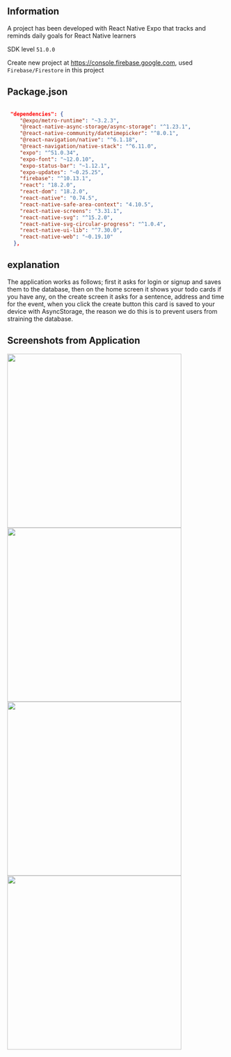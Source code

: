 ## Information

A project has been developed with React Native Expo that tracks and reminds daily goals for React Native learners

SDK level ``51.0.0``

Create new project at https://console.firebase.google.com, used ``Firebase/Firestore`` in this project
## Package.json

```JSON

 "dependencies": {
    "@expo/metro-runtime": "~3.2.3",
    "@react-native-async-storage/async-storage": "^1.23.1",
    "@react-native-community/datetimepicker": "^8.0.1",
    "@react-navigation/native": "^6.1.18",
    "@react-navigation/native-stack": "^6.11.0",
    "expo": "^51.0.34",
    "expo-font": "~12.0.10",
    "expo-status-bar": "~1.12.1",
    "expo-updates": "~0.25.25",
    "firebase": "^10.13.1",
    "react": "18.2.0",
    "react-dom": "18.2.0",
    "react-native": "0.74.5",
    "react-native-safe-area-context": "4.10.5",
    "react-native-screens": "3.31.1",
    "react-native-svg": "^15.2.0",
    "react-native-svg-circular-progress": "^1.0.4",
    "react-native-ui-lib": "^7.30.0",
    "react-native-web": "~0.19.10"
  },
```

## explanation


The application works as follows; first it asks for login or signup and saves them to the database, then on the home screen it shows your todo cards if you have any, on the create screen it asks for a sentence, address and time for the event, when you click the create button this card is saved to your device with AsyncStorage, the reason we do this is to prevent users from straining the database.
## Screenshots from Application

<img src="https://github.com/AliArslan44/React-Native-Todo-App/blob/main/screenshots/Screenshot_20241122-214739_TodoApp.jpg?raw=true" width="400"/>
<img src="https://github.com/AliArslan44/React-Native-Todo-App/blob/main/screenshots/Screenshot_20241122-214746_TodoApp.jpg?raw=true" width="400"/>
<img src="https://github.com/AliArslan44/React-Native-Todo-App/blob/main/screenshots/Screenshot_20241122-214851_TodoApp.jpg?raw=true" width="400"/>
<img src="https://github.com/AliArslan44/React-Native-Todo-App/blob/main/screenshots/Screenshot_20241122-214913_TodoApp.jpg?raw=true" width="400"/>

